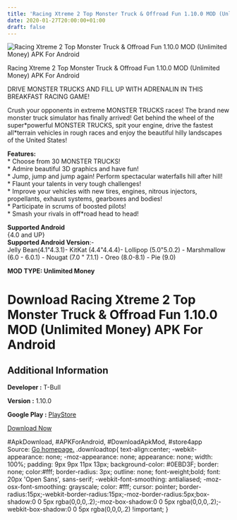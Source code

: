 ```yaml
---
title: 'Racing Xtreme 2 Top Monster Truck & Offroad Fun 1.10.0 MOD (Unlimited Money) APK For Android'
date: 2020-01-27T20:00:00+01:00
draft: false
---
```


![Racing Xtreme 2 Top Monster Truck & Offroad Fun 1.10.0 MOD (Unlimited Money) APK For Android](https://i0.wp.com/apkhome.net/wp-content/uploads/2020/01/Racing-Xtreme-2-Top-Monster-Truck-Offroad-Fun-1.10.0-MOD-Unlimited-Money.png "Racing Xtreme 2 Top Monster Truck & Offroad Fun 1.10.0 MOD (Unlimited Money) APK For Android")

  

Racing Xtreme 2 Top Monster Truck & Offroad Fun 1.10.0 MOD (Unlimited Money) APK For Android

DRIVE MONSTER TRUCKS AND FILL UP WITH ADRENALIN IN THIS BREAKFAST RACING GAME!

Crush your opponents in extreme MONSTER TRUCKS races! The brand new monster truck simulator has finally arrived! Get behind the wheel of the super\*powerful MONSTER TRUCKS, spit your engine, drive the fastest all\*terrain vehicles in rough races and enjoy the beautiful hilly landscapes of the United States!

**Features:**  
\* Choose from 30 MONSTER TRUCKS!  
\* Admire beautiful 3D graphics and have fun!  
\* Jump, jump and jump again! Perform spectacular waterfalls hill after hill!  
\* Flaunt your talents in very tough challenges!  
\* Improve your vehicles with new tires, engines, nitrous injectors, propellants, exhaust systems, gearboxes and bodies!  
\* Participate in scrums of boosted pilots!  
\* Smash your rivals in off\*road head to head!

**Supported Android**  
{4.0 and UP}  
**Supported Android Version**:-  
Jelly Bean(4.1"4.3.1)- KitKat (4.4"4.4.4)- Lollipop (5.0"5.0.2) - Marshmallow (6.0 - 6.0.1) - Nougat (7.0 " 7.1.1) - Oreo (8.0-8.1) - Pie (9.0)

**MOD TYPE: Unlimited Money**

Download Racing Xtreme 2 Top Monster Truck & Offroad Fun 1.10.0 MOD (Unlimited Money) APK For Android
=====================================================================================================

Additional Information
----------------------

**Developer :** T-Bull

**Version :** 1.10.0

**Google Play :** [PlayStore](https://play.google.com/store/apps/details?id=com.tbegames.and.best_monster_racing)

  

[Download Now](https://store4app.co/post/racing-xtreme-2-top-monster-truck-amp-offroad-fun-1-10-0-mod-unlimited-money-apk-for-android_1580146255)

  
#ApkDownload, #APKForAndroid, #DownloadApkMod, #store4app  
Source: [Go homepage.](https://store4app.co/post/racing-xtreme-2-top-monster-truck-amp-offroad-fun-1-10-0-mod-unlimited-money-apk-for-android_1580146255) .downloadtop{ text-align:center; -webkit-appearance: none; -moz-appearance: none; appearance: none; width: 100%; padding: 9px 9px 11px 13px; background-color: #0EBD3F; border: none; color:#fff; border-radius: 3px; outline: none; font-weight;bold; font: 20px 'Open Sans', sans-serif; -webkit-font-smoothing: antialiased; -moz-osx-font-smoothing: grayscale; color: #fff; cursor: pointer; border-radius:15px;-webkit-border-radius:15px;-moz-border-radius:5px;box-shadow:0 0 5px rgba(0,0,0,.2);-moz-box-shadow:0 0 5px rgba(0,0,0,.2);-webkit-box-shadow:0 0 5px rgba(0,0,0,.2) !important; }